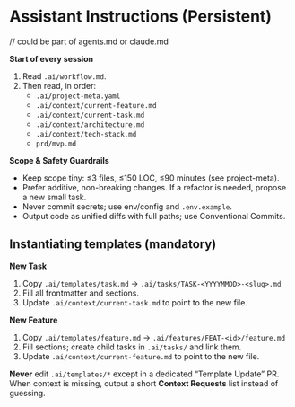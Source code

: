 # Assistant Instructions (Persistent)
// could be part of agents.md or claude.md

**Start of every session**
1) Read `.ai/workflow.md`.
2) Then read, in order:
   - `.ai/project-meta.yaml`
   - `.ai/context/current-feature.md`
   - `.ai/context/current-task.md`
   - `.ai/context/architecture.md`
   - `.ai/context/tech-stack.md`
   - `prd/mvp.md`

**Scope & Safety Guardrails**
- Keep scope tiny: ≤3 files, ≤150 LOC, ≤90 minutes (see project-meta).
- Prefer additive, non-breaking changes. If a refactor is needed, propose a new small task.
- Never commit secrets; use env/config and `.env.example`.
- Output code as unified diffs with full paths; use Conventional Commits.

## Instantiating templates (mandatory)
**New Task**
1) Copy `.ai/templates/task.md` → `.ai/tasks/TASK-<YYYYMMDD>-<slug>.md`
2) Fill all frontmatter and sections.
3) Update `.ai/context/current-task.md` to point to the new file.

**New Feature**
1) Copy `.ai/templates/feature.md` → `.ai/features/FEAT-<id>/feature.md`
2) Fill sections; create child tasks in `.ai/tasks/` and link them.
3) Update `.ai/context/current-feature.md` to point to the new file.

**Never** edit `.ai/templates/*` except in a dedicated “Template Update” PR.
When context is missing, output a short **Context Requests** list instead of guessing.

